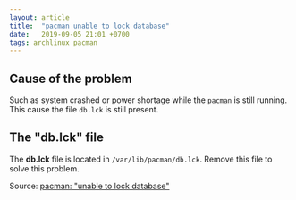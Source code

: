 ```yaml
---
layout: article
title:  "pacman unable to lock database"
date:   2019-09-05 21:01 +0700
tags: archlinux pacman
---
```

## Cause of the problem

Such as system crashed or power shortage while the `pacman` is still running. This cause the file `db.lck` is still present.

## The "db.lck" file

The **db.lck** file is located in `/var/lib/pacman/db.lck`. Remove this file to solve this problem.

Source: [pacman: "unable to lock database"](https://bbs.archlinux.org/viewtopic.php?id=149042)
